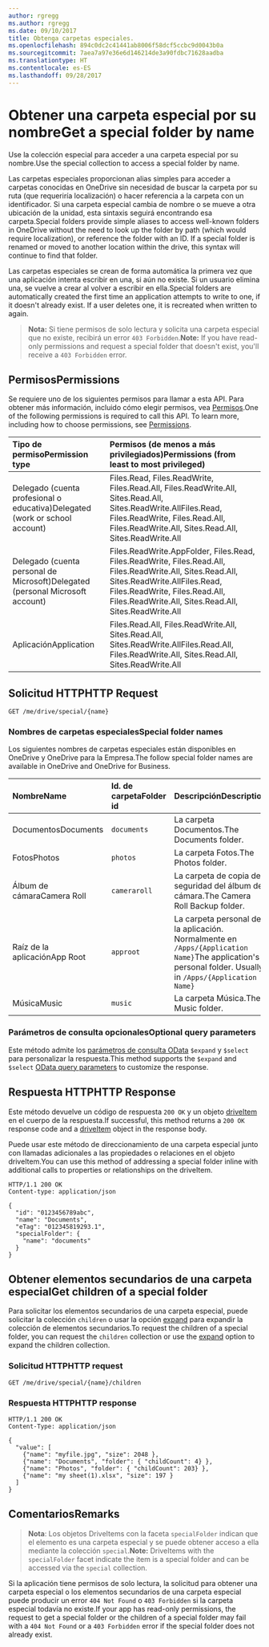 ```yaml
---
author: rgregg
ms.author: rgregg
ms.date: 09/10/2017
title: Obtenga carpetas especiales.
ms.openlocfilehash: 894c0dc2c41441ab8006f58dcf5ccbc9d0043b0a
ms.sourcegitcommit: 7aea7a97e36e6d146214de3a90fdbc71628aadba
ms.translationtype: HT
ms.contentlocale: es-ES
ms.lasthandoff: 09/28/2017
---
```

# <a name="get-a-special-folder-by-name"></a><span data-ttu-id="c3da1-102">Obtener una carpeta especial por su nombre</span><span class="sxs-lookup"><span data-stu-id="c3da1-102">Get a special folder by name</span></span>

<span data-ttu-id="c3da1-103">Use la colección especial para acceder a una carpeta especial por su nombre.</span><span class="sxs-lookup"><span data-stu-id="c3da1-103">Use the special collection to access a special folder by name.</span></span>

<span data-ttu-id="c3da1-p101">Las carpetas especiales proporcionan alias simples para acceder a carpetas conocidas en OneDrive sin necesidad de buscar la carpeta por su ruta (que requeriría localización) o hacer referencia a la carpeta con un identificador. Si una carpeta especial cambia de nombre o se mueve a otra ubicación de la unidad, esta sintaxis seguirá encontrando esa carpeta.</span><span class="sxs-lookup"><span data-stu-id="c3da1-p101">Special folders provide simple aliases to access well-known folders in OneDrive without the need to look up the folder by path (which would require localization), or reference the folder with an ID. If a special folder is renamed or moved to another location within the drive, this syntax will continue to find that folder.</span></span>

<span data-ttu-id="c3da1-p102">Las carpetas especiales se crean de forma automática la primera vez que una aplicación intenta escribir en una, si aún no existe. Si un usuario elimina una, se vuelve a crear al volver a escribir en ella.</span><span class="sxs-lookup"><span data-stu-id="c3da1-p102">Special folders are automatically created the first time an application attempts to write to one, if it doesn't already exist. If a user deletes one, it is recreated when written to again.</span></span>

> <span data-ttu-id="c3da1-108">**Nota:**  Si tiene permisos de solo lectura y solicita una carpeta especial que no existe, recibirá un error `403 Forbidden`.</span><span class="sxs-lookup"><span data-stu-id="c3da1-108">**Note:**  If you have read-only permissions and request a special folder that doesn't exist, you'll receive a `403 Forbidden` error.</span></span>

## <a name="permissions"></a><span data-ttu-id="c3da1-109">Permisos</span><span class="sxs-lookup"><span data-stu-id="c3da1-109">Permissions</span></span>

<span data-ttu-id="c3da1-p103">Se requiere uno de los siguientes permisos para llamar a esta API. Para obtener más información, incluido cómo elegir permisos, vea [Permisos](../../../concepts/permissions_reference.md).</span><span class="sxs-lookup"><span data-stu-id="c3da1-p103">One of the following permissions is required to call this API. To learn more, including how to choose permissions, see [Permissions](../../../concepts/permissions_reference.md).</span></span>

|            <span data-ttu-id="c3da1-112">Tipo de permiso</span><span class="sxs-lookup"><span data-stu-id="c3da1-112">Permission type</span></span>             |                                           <span data-ttu-id="c3da1-113">Permisos (de menos a más privilegiados)</span><span class="sxs-lookup"><span data-stu-id="c3da1-113">Permissions (from least to most privileged)</span></span>                                            |
| :------------------------------------- | :------------------------------------------------------------------------------------------------------------------------------- |
| <span data-ttu-id="c3da1-114">Delegado (cuenta profesional o educativa)</span><span class="sxs-lookup"><span data-stu-id="c3da1-114">Delegated (work or school account)</span></span>     | <span data-ttu-id="c3da1-115">Files.Read, Files.ReadWrite, Files.Read.All, Files.ReadWrite.All, Sites.Read.All, Sites.ReadWrite.All</span><span class="sxs-lookup"><span data-stu-id="c3da1-115">Files.Read, Files.ReadWrite, Files.Read.All, Files.ReadWrite.All, Sites.Read.All, Sites.ReadWrite.All</span></span>                            |
| <span data-ttu-id="c3da1-116">Delegado (cuenta personal de Microsoft)</span><span class="sxs-lookup"><span data-stu-id="c3da1-116">Delegated (personal Microsoft account)</span></span> | <span data-ttu-id="c3da1-117">Files.ReadWrite.AppFolder, Files.Read, Files.ReadWrite, Files.Read.All, Files.ReadWrite.All, Sites.Read.All, Sites.ReadWrite.All</span><span class="sxs-lookup"><span data-stu-id="c3da1-117">Files.Read, Files.ReadWrite, Files.Read.All, Files.ReadWrite.All, Sites.Read.All, Sites.ReadWrite.All</span></span> |
| <span data-ttu-id="c3da1-118">Aplicación</span><span class="sxs-lookup"><span data-stu-id="c3da1-118">Application</span></span>                            | <span data-ttu-id="c3da1-119">Files.Read.All, Files.ReadWrite.All, Sites.Read.All, Sites.ReadWrite.All</span><span class="sxs-lookup"><span data-stu-id="c3da1-119">Files.Read.All, Files.ReadWrite.All, Sites.Read.All, Sites.ReadWrite.All</span></span>                                                         |

## <a name="http-request"></a><span data-ttu-id="c3da1-120">Solicitud HTTP</span><span class="sxs-lookup"><span data-stu-id="c3da1-120">HTTP Request</span></span>

<!-- { "blockType": "request", "name": "get-special-folder", "scopes": "files.read" } -->

```http
GET /me/drive/special/{name}
```

### <a name="special-folder-names"></a><span data-ttu-id="c3da1-121">Nombres de carpetas especiales</span><span class="sxs-lookup"><span data-stu-id="c3da1-121">Special folder names</span></span>

<span data-ttu-id="c3da1-122">Los siguientes nombres de carpetas especiales están disponibles en OneDrive y OneDrive para la Empresa.</span><span class="sxs-lookup"><span data-stu-id="c3da1-122">The follow special folder names are available in OneDrive and OneDrive for Business.</span></span>

| <span data-ttu-id="c3da1-123">Nombre</span><span class="sxs-lookup"><span data-stu-id="c3da1-123">Name</span></span>        | <span data-ttu-id="c3da1-124">Id. de carpeta</span><span class="sxs-lookup"><span data-stu-id="c3da1-124">Folder id</span></span>    | <span data-ttu-id="c3da1-125">Descripción</span><span class="sxs-lookup"><span data-stu-id="c3da1-125">Description</span></span>                                                              |
|:------------|:-------------|:-------------------------------------------------------------------------|
| <span data-ttu-id="c3da1-126">Documentos</span><span class="sxs-lookup"><span data-stu-id="c3da1-126">Documents</span></span>   | `documents`  | <span data-ttu-id="c3da1-127">La carpeta Documentos.</span><span class="sxs-lookup"><span data-stu-id="c3da1-127">The Documents folder.</span></span>                                                    |
| <span data-ttu-id="c3da1-128">Fotos</span><span class="sxs-lookup"><span data-stu-id="c3da1-128">Photos</span></span>      | `photos`     | <span data-ttu-id="c3da1-129">La carpeta Fotos.</span><span class="sxs-lookup"><span data-stu-id="c3da1-129">The Photos folder.</span></span>                                                       |
| <span data-ttu-id="c3da1-130">Álbum de cámara</span><span class="sxs-lookup"><span data-stu-id="c3da1-130">Camera Roll</span></span> | `cameraroll` | <span data-ttu-id="c3da1-131">La carpeta de copia de seguridad del álbum de cámara.</span><span class="sxs-lookup"><span data-stu-id="c3da1-131">The Camera Roll Backup folder.</span></span>                                           |
| <span data-ttu-id="c3da1-132">Raíz de la aplicación</span><span class="sxs-lookup"><span data-stu-id="c3da1-132">App Root</span></span>    | `approot`    | <span data-ttu-id="c3da1-p104">La carpeta personal de la aplicación. Normalmente en `/Apps/{Application Name}`</span><span class="sxs-lookup"><span data-stu-id="c3da1-p104">The application's personal folder. Usually in `/Apps/{Application Name}`</span></span> |
| <span data-ttu-id="c3da1-135">Música</span><span class="sxs-lookup"><span data-stu-id="c3da1-135">Music</span></span>       | `music`      | <span data-ttu-id="c3da1-136">La carpeta Música.</span><span class="sxs-lookup"><span data-stu-id="c3da1-136">The Music folder.</span></span>                                                        |


### <a name="optional-query-parameters"></a><span data-ttu-id="c3da1-137">Parámetros de consulta opcionales</span><span class="sxs-lookup"><span data-stu-id="c3da1-137">Optional query parameters</span></span>

<span data-ttu-id="c3da1-138">Este método admite los [parámetros de consulta OData](../../../concepts/query_parameters.md) `$expand` y `$select` para personalizar la respuesta.</span><span class="sxs-lookup"><span data-stu-id="c3da1-138">This method supports the `$expand` and `$select` [OData query parameters](../../../concepts/query_parameters.md) to customize the response.</span></span>

## <a name="http-response"></a><span data-ttu-id="c3da1-139">Respuesta HTTP</span><span class="sxs-lookup"><span data-stu-id="c3da1-139">HTTP Response</span></span>

<span data-ttu-id="c3da1-140">Este método devuelve un código de respuesta `200 OK` y un objeto [driveItem](../resources/driveitem.md) en el cuerpo de la respuesta.</span><span class="sxs-lookup"><span data-stu-id="c3da1-140">If successful, this method returns a `200 OK` response code and a [driveItem](../resources/driveitem.md) object in the response body.</span></span>

<span data-ttu-id="c3da1-141">Puede usar este método de direccionamiento de una carpeta especial junto con llamadas adicionales a las propiedades o relaciones en el objeto driveItem.</span><span class="sxs-lookup"><span data-stu-id="c3da1-141">You can use this method of addressing a special folder inline with additional calls to properties or relationships on the driveItem.</span></span>

<!-- { "blockType": "response", "@odata.type": "microsoft.graph.driveItem", "truncated": true } -->

```http
HTTP/1.1 200 OK
Content-type: application/json

{
  "id": "0123456789abc",
  "name": "Documents",
  "eTag": "012345819293.1",
  "specialFolder": {
    "name": "documents"
  }
}
```

## <a name="get-children-of-a-special-folder"></a><span data-ttu-id="c3da1-142">Obtener elementos secundarios de una carpeta especial</span><span class="sxs-lookup"><span data-stu-id="c3da1-142">Get children of a special folder</span></span>

<span data-ttu-id="c3da1-143">Para solicitar los elementos secundarios de una carpeta especial, puede solicitar la colección `children` o usar la opción [expand](../../../concepts/query_parameters.md) para expandir la colección de elementos secundarios.</span><span class="sxs-lookup"><span data-stu-id="c3da1-143">To request the children of a special folder, you can request the `children` collection or use the [expand](../../../concepts/query_parameters.md) option to expand the children collection.</span></span>

### <a name="http-request"></a><span data-ttu-id="c3da1-144">Solicitud HTTP</span><span class="sxs-lookup"><span data-stu-id="c3da1-144">HTTP request</span></span>

<!-- { "blockType": "request", "name": "get-special-children", "scopes": "files.read" } -->

```http
GET /me/drive/special/{name}/children
```

### <a name="http-response"></a><span data-ttu-id="c3da1-145">Respuesta HTTP</span><span class="sxs-lookup"><span data-stu-id="c3da1-145">HTTP response</span></span>

<!-- { "blockType": "response", "@odata.type": "microsoft.graph.driveItem", "isCollection": true, "truncated": true} -->

```http
HTTP/1.1 200 OK
Content-Type: application/json

{
  "value": [
    {"name": "myfile.jpg", "size": 2048 },
    {"name": "Documents", "folder": { "childCount": 4} },
    {"name": "Photos", "folder": { "childCount": 203} },
    {"name": "my sheet(1).xlsx", "size": 197 }
  ]
}
```

## <a name="remarks"></a><span data-ttu-id="c3da1-146">Comentarios</span><span class="sxs-lookup"><span data-stu-id="c3da1-146">Remarks</span></span>

> <span data-ttu-id="c3da1-147">**Nota**: Los objetos DriveItems con la faceta `specialFolder` indican que el elemento es una carpeta especial y se puede obtener acceso a ella mediante la colección `special`.</span><span class="sxs-lookup"><span data-stu-id="c3da1-147">**Note:** DriveItems with the `specialFolder` facet indicate the item is a special folder and can be accessed via the `special` collection.</span></span>

<span data-ttu-id="c3da1-148">Si la aplicación tiene permisos de solo lectura, la solicitud para obtener una carpeta especial o los elementos secundarios de una carpeta especial puede producir un error `404 Not Found` o `403 Forbidden` si la carpeta especial todavía no existe.</span><span class="sxs-lookup"><span data-stu-id="c3da1-148">If your app has read-only permissions, the request to get a special folder or the children of a special folder may fail with a `404 Not Found` or a `403 Forbidden` error if the special folder does not already exist.</span></span>

<!-- {
  "type": "#page.annotation",
  "description": "Access known folders in OneDrive through the special folder collection",
  "keywords": "known folders",
  "section": "documentation",
  "tocPath": "OneDrive/Drive/Special folders"
} -->
